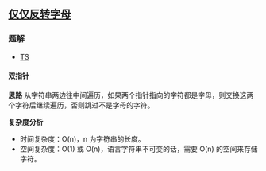 ## [仅仅反转字母](https://leetcode-cn.com/problems/reverse-only-letters/)
### 题解
+ [TS](../../ts/1024/917.ts)

#### 双指针
**思路**
从字符串两边往中间遍历，如果两个指针指向的字符都是字母，则交换这两个字符后继续遍历，否则跳过不是字母的字符。

**复杂度分析**
+ 时间复杂度：O(n)，n 为字符串的长度。
+ 空间复杂度：O(1) 或 O(n)，语言字符串不可变的话，需要 O(n) 的空间来存储字符。